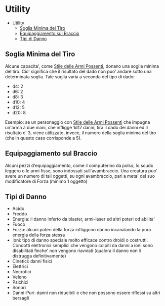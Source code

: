 # Utility

- [Utility](#utility)
  - [Soglia Minima del Tiro](#soglia-minima-del-tiro)
  - [Equipaggiamento sul Braccio](#equipaggiamento-sul-braccio)
  - [Tipi di Danno](#tipi-di-danno)

## Soglia Minima del Tiro

Alcune capacita', come [Stile delle Armi Possenti](../classi/Guerriero/Stili%20di%20Combattimento.md#stile-delle-armi-possenti), donano una soglia minima del tiro. Cio' significa che il risultato del dado non puo' andare sotto una determinata soglia. Tale soglia varia a seconda del tipo di dado:
- d4: 2
- d6: 2
- d8: 3
- d10: 4
- d12: 5
- d20: 8

Esempio: se un personaggio con [Stile delle Armi Possenti](../classi/Guerriero/Stili%20di%20Combattimento.md#stile-delle-armi-possenti) che impugna un'arma a due mani, che infligge 1d12 danni, tira il dado dei danni ed il risultato e' 3, viene utilizzato, invece, il numero della soglia minima del tiro (che in questo caso corrisponde a 5).

## Equipaggiamento sul Braccio

Alcuni pezzi d'equipaggiamento, come il computerino da polso, lo scudo leggero o le armi fisse, sono indossati sull'avambraccio.
Una creatura puo' avere un numero di tali oggetti, su ogni avambraccio, pari a meta' del suo modificatore di Forza (minimo 1 oggetto)

## Tipi di Danno

- Acido
- Freddo
- Energia: il danno inferto da blaster, armi-laser ed altri poteri od abilita'
- Fuoco
- Forza: alcuni poteri della forza infliggono danno incanalando la pura energia della forza stessa
- Ioni: tipo di danno speciale molto efficace contro droidi o costrutti. Condotti elettronici semplici che vengono colpiti da danni a ioni sono disabilitati finche' non vengono riavviati (qualora il danno non li distrugga definitivamente)
- Cinetici: danni fisici
- Elettrici
- Necrotici
- Veleno
- Psichici
- Sonori
- Danni-Puri: danni non riducibili e che non possono essere riflessi su altri bersagli

